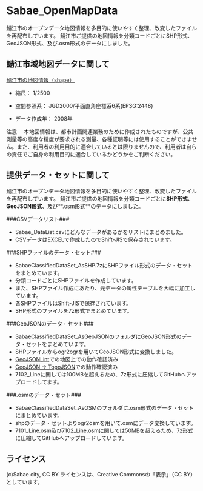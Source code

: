 Sabae_OpenMapData
=================

鯖江市のオープンデータ地図情報を多目的に使いやすく整理、改変したファイルを再配布しています。
鯖江市ご提供の地図情報を分類コードごとにSHP形式、GeoJSON形式、及び.osm形式のデータにしました。


鯖江市域地図データに関して
--------------------------
[鯖江市の地図情報（shape）](http://www.city.sabae.fukui.jp/pageview.html?id=13892)

* 縮尺： 1/2500

* 空間参照系： JGD2000/平面直角座標系6系(EPSG:2448)

* データ作成年： 2008年


注意
　本地図情報は、都市計画関連業務のために作成されたものですが、公共測量等の高度な精度が要求される測量、各種証明等には使用することができません。また、利用者の利用目的に適合しているとは限りませんので、利用者は自らの責任でご自身の利用目的に適合しているかどうかをご判断ください。


提供データ・セットに関して
---------------------------------------
  鯖江市のオープンデータ地図情報を多目的に使いやすく整理、改変したファイルを再配布しています。
  鯖江市ご提供の地図情報を分類コードごとに**SHP形式**、**GeoJSON形式**、及び**.osm形式**のデータにしました。

###CSVデータリスト###
* Sabae_DataList.csvにどんなデータがあるかをリストにまとめました。
* CSVデータはEXCELで作成したのでShift-JISで保存されています。

###SHPファイルのデータ・セット###
* SabaeClassifiedDataSet_AsSHP.7zにSHPファイル形式のデータ・セットをまとめています。
* 分類コードごとにSHPファイルを作成しています。
* また、SHPファイル作成にあたり、元データの属性テーブルを大幅に加工しています。
* 各SHPファイルはShift-JISで保存されています。
* SHP形式のファイルを7z形式でまとめています。

###GeoJSONのデータ・セット###
* SabaeClassifiedDataSet_AsGeoJSONのフォルダにGeoJSON形式のデータ・セットをまとめています。
* SHPファイルからogr2ogrを用いてGeoJSON形式に変換しました。
* [GeoJSONLint](http://geojsonlint.com/)での地図上での動作確認済み
* [GeoJSON -> TopoJSON](http://jeffpaine.github.io/geojson-topojson/)での動作確認済み
* 7102_Lineに関しては100MBを超えるため、7z形式に圧縮してGitHubへアップロードしてます。

###.osmのデータ・セット###
* SabaeClassifiedDataSet_AsOSMのフォルダに.osm形式のデータ・セットにまとめています。
* shpのデータ・セットよりogr2osmを用いて.osmにデータ変換しています。
* 7101_Line.osm及び7102_Line.osmに関しては50MBを超えるため、7z形式に圧縮してGitHubへアップロードしています。

ライセンス
----------
(c)Sabae city, CC BY 
ライセンスは、Creative Commonsの「表示」（CC BY）としています。

